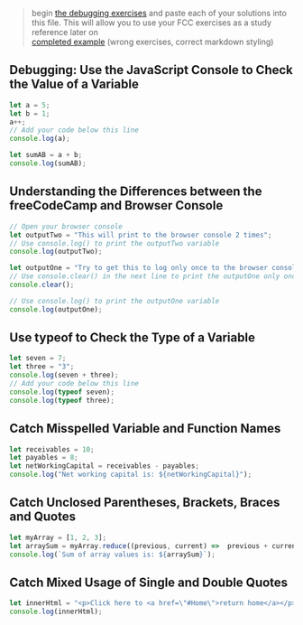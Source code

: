 > begin [the debugging exercises](https://learn.freecodecamp.org/javascript-algorithms-and-data-structures/debugging) and paste each of your solutions into this file.  This will allow you to use your FCC exercises as a study reference later on  
> [completed example](https://github.com/AlfiYusrina/hyf-javascript1/blob/master/week1/freecode_camp_solutions.MD)  (wrong exercises, correct markdown styling)

## Debugging: Use the JavaScript Console to Check the Value of a Variable
```js
let a = 5;
let b = 1;
a++;
// Add your code below this line
console.log(a);

let sumAB = a + b;
console.log(sumAB);
```

##  Understanding the Differences between the freeCodeCamp and Browser Console
```js
// Open your browser console
let outputTwo = "This will print to the browser console 2 times";
// Use console.log() to print the outputTwo variable
console.log(outputTwo);

let outputOne = "Try to get this to log only once to the browser console";
// Use console.clear() in the next line to print the outputOne only once
console.clear();

// Use console.log() to print the outputOne variable
console.log(outputOne);
```

## Use typeof to Check the Type of a Variable
```js
let seven = 7;
let three = "3";
console.log(seven + three);
// Add your code below this line
console.log(typeof seven);
console.log(typeof three);
```

## Catch Misspelled Variable and Function Names
```js
let receivables = 10;
let payables = 8;
let netWorkingCapital = receivables - payables;
console.log("Net working capital is: ${netWorkingCapital}");
```

## Catch Unclosed Parentheses, Brackets, Braces and Quotes
```js
let myArray = [1, 2, 3];
let arraySum = myArray.reduce((previous, current) =>  previous + current);
console.log(`Sum of array values is: ${arraySum}`);
```

## Catch Mixed Usage of Single and Double Quotes
```js
let innerHtml = "<p>Click here to <a href=\"#Home\">return home</a></p>";
console.log(innerHtml);
```
